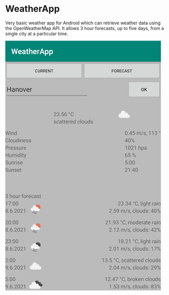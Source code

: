 # WeatherApp

Very basic weather app for Android which can retrieve weather data using the OpenWeatherMap API.
It allows 3 hour forecasts, up to five days, from a single city at a particular time.

![Screenshot](./screenshot.png)


